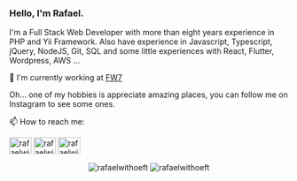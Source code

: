 ### Hello, I'm Rafael.

I'm a Full Stack Web Developer with more than eight years experience in PHP and Yii Framework.
Also have experience in Javascript, Typescript, jQuery, NodeJS, Git, SQL and some little experiences with React, Flutter, Wordpress, AWS ...

:briefcase: I'm currently working at [FW7](https://www.linkedin.com/company/fw7-solucoes "FW7")

Oh... one of my hobbies is appreciate amazing places, you can follow me on Instagram to see some ones.

📫 How to reach me:

<p align="left">
<a href="https://linkedin.com/in/rafaelwithoeft" target="blank"><img align="center" src="https://raw.githubusercontent.com/rahuldkjain/github-profile-readme-generator/master/src/images/icons/Social/linked-in-alt.svg" alt="rafaelwithoeft" height="30" width="40" /></a>
<a href="https://pt.stackoverflow.com/users/21222/rafael-withoeft" target="blank"><img align="center" src="https://raw.githubusercontent.com/rahuldkjain/github-profile-readme-generator/master/src/images/icons/Social/stack-overflow.svg" alt="rafaelwithoeft" height="30" width="40" /></a>
<a href="https://instagram.com/rafaelwithoeft" target="blank"><img align="center" src="https://raw.githubusercontent.com/rahuldkjain/github-profile-readme-generator/master/src/images/icons/Social/instagram.svg" alt="rafaelwithoeft" height="30" width="40" /></a>
</p>

<p align="center">
  <img align="center" src="https://github-readme-stats.vercel.app/api/top-langs?username=rafaelwithoeft&show_icons=true&locale=en&layout=compact" alt="rafaelwithoeft" />
  <img align="center" src="https://github-readme-stats.vercel.app/api?username=rafaelwithoeft&show_icons=true&locale=en" alt="rafaelwithoeft" />
</p>
